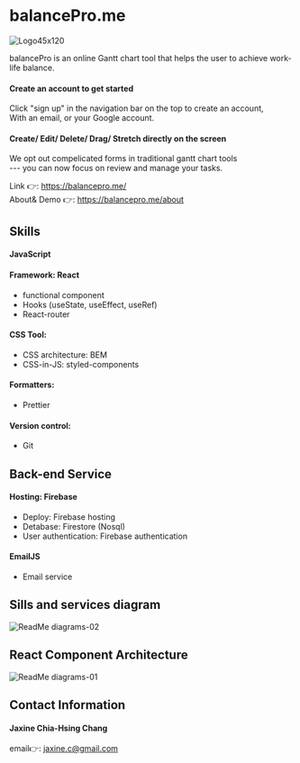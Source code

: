 # balancePro.me
![Logo45x120](https://user-images.githubusercontent.com/94296465/173788246-2a3a607c-2880-4403-b546-bd2da613b53a.png)

balancePro is an online Gantt chart tool that helps the user to achieve work-life balance.

#### Create an account to get started

Click "sign up" in the navigation bar on the top to create an account, 
<br/>
With an email, or your Google account.


#### Create/ Edit/ Delete/ Drag/ Stretch directly on the screen

We opt out compelicated forms in traditional gantt chart tools 
<br/>--- you can now focus on review and manage your tasks.

Link :point_right:: https://balancepro.me/
<br/>
About& Demo :point_right:: https://balancepro.me/about


## Skills

#### JavaScript

#### Framework: React
- functional component
- Hooks (useState, useEffect, useRef)
- React-router

#### CSS Tool:
- CSS architecture: BEM
- CSS-in-JS: styled-components

#### Formatters:
- Prettier

#### Version control:
- Git


## Back-end Service

#### Hosting: Firebase
- Deploy: Firebase hosting
- Detabase: Firestore (Nosql)
- User authentication: Firebase authentication

#### EmailJS
- Email service

## Sills and services diagram
![ReadMe diagrams-02](https://user-images.githubusercontent.com/94296465/173768608-7a23b6f1-7d75-487a-be09-cd4ff1f12951.jpg)

## React Component Architecture
![ReadMe diagrams-01](https://user-images.githubusercontent.com/94296465/173768582-bb467f87-3e1c-43ab-8691-354e9ce4bd81.jpg)

## Contact Information
#### Jaxine Chia-Hsing Chang
email:point_right:: jaxine.c@gmail.com
